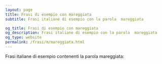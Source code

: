 ```yaml
---
layout: page
title: Frasi di esempio con mareggiata 
subtitle: Frasi italiane di esempio con la parola  mareggiata

og_title: Frasi di esempio con mareggiata 
og_description: Frasi italiane di esempio con la parola  mareggiata
og_type: website
permalink: /frasi/m/mareggiata.html
---
```


Frasi italiane di esempio contenenti la parola mareggiata:


